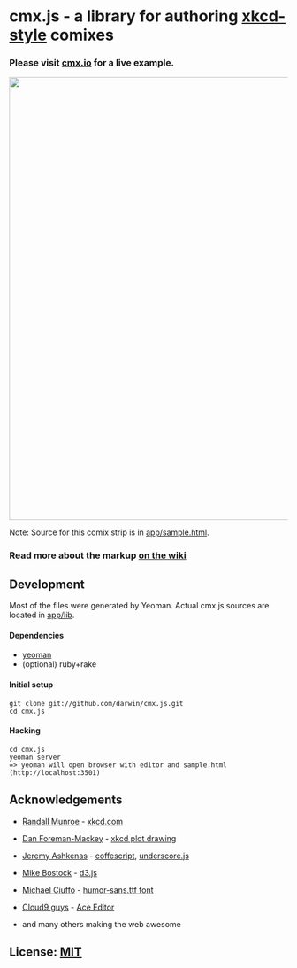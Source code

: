 # cmx.js - a library for authoring [xkcd-style](http://xkcd.com) comixes

### Please visit [cmx.io](http://cmx.io) for a live example.

<a href="http://cmx.io"><img src="http://cmx.io/img/cmx-preview.png" width="800px"/></a>

Note: Source for this comix strip is in [app/sample.html](app/sample.html).

### Read more about the markup [on the wiki](https://github.com/darwin/cmx.js/wiki)

## Development

Most of the files were generated by Yeoman. Actual cmx.js sources are located in [app/lib](app/lib).

#### Dependencies

* [yeoman](http://yeoman.io)
* (optional) ruby+rake

#### Initial setup

    git clone git://github.com/darwin/cmx.js.git
    cd cmx.js

#### Hacking

    cd cmx.js
    yeoman server
    => yeoman will open browser with editor and sample.html (http://localhost:3501)

## Acknowledgements

* [Randall Munroe](http://xkcd.com) - [xkcd.com](http://xkcd.com)
* [Dan Foreman-Mackey](http://dan.iel.fm) - [xkcd plot drawing](http://dan.iel.fm/xkcd)
* [Jeremy Ashkenas](http://ashkenas.com) - [coffescript](http://coffeescript.org), [underscore.js](http://underscorejs.org)
* [Mike Bostock](http://bost.ocks.org) - [d3.js](http://d3js.org)
* [Michael Ciuffo](http://ch00ftech.com) - [humor-sans.ttf font](http://xkcdsucks.blogspot.cz/2009/03/xkcdsucks-is-proud-to-present-humor.html)
* [Cloud9 guys](http://c9.io) - [Ace Editor](http://ace.ajax.org)

* and many others making the web awesome

## License: [MIT](license.txt)
